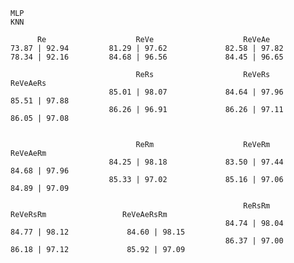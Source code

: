
    MLP  
    KNN  

          Re                    ReVe                    ReVeAe
    73.87 | 92.94         81.29 | 97.62             82.58 | 97.82
    78.34 | 92.16         84.68 | 96.56             84.45 | 96.65

                                ReRs                    ReVeRs                   ReVeAeRs
                          85.01 | 98.07             84.64 | 97.96             85.51 | 97.88
                          86.26 | 96.91             86.26 | 97.11             86.05 | 97.08

    
                                ReRm                    ReVeRm                   ReVeAeRm
                          84.25 | 98.18             83.50 | 97.44             84.68 | 97.96
                          85.33 | 97.02             85.16 | 97.06             84.89 | 97.09
    
                                                        ReRsRm                   ReVeRsRm                 ReVeAeRsRm
                                                    84.74 | 98.04             84.77 | 98.12             84.60 | 98.15
                                                    86.37 | 97.00             86.18 | 97.12             85.92 | 97.09
    